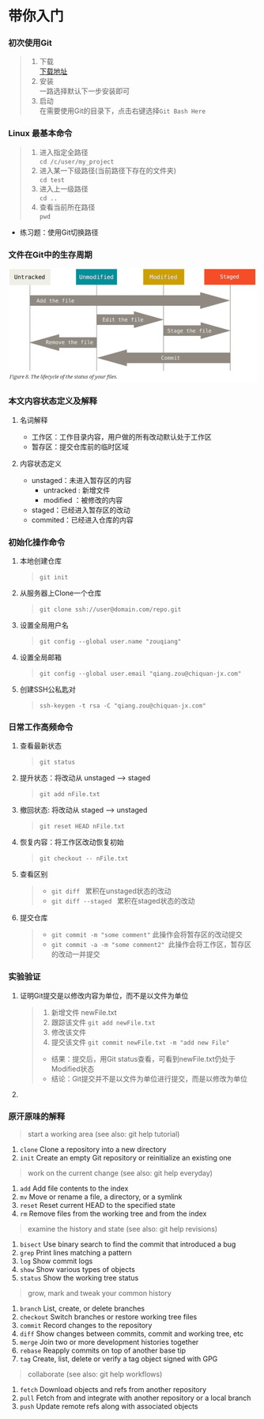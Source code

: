 # 带你入门

### 初次使用Git
> 1. 下载<br>
> [下载地址](https://git-scm.com/downloads)
> 2. 安装<br>
> 一路选择默认下一步安装即可
> 3. 启动<br>
> 在需要使用Git的目录下，点击右键选择`Git Bash Here`

### Linux 最基本命令
> 1. 进入指定全路径<br>
> `cd /c/user/my_project`
> 2. 进入某一下级路径(当前路径下存在的文件夹)<br>
> `cd test`
> 3. 进入上一级路径<br>
> `cd ..`
> 4. 查看当前所在路径<br>
> `pwd`

* 练习题：使用Git切换路径

### 文件在Git中的生存周期
![文件生存周期](./img/01-1.jpg)

### 本文内容状态定义及解释

1. 名词解释
    * 工作区：工作目录内容，用户做的所有改动默认处于工作区
    * 暂存区：提交仓库前的临时区域

1. 内容状态定义
    * unstaged：未进入暂存区的内容
        * untracked : 新增文件
        * modified ：被修改的内容
    * staged：已经进入暂存区的改动
    * commited：已经进入仓库的内容

### 初始化操作命令

1. 本地创建仓库
    > `git init`
2. 从服务器上Clone一个仓库
    > `git clone ssh://user@domain.com/repo.git`
3. 设置全局用户名
    > `git config --global user.name "zouqiang"`
4. 设置全局邮箱
    > `git config --global user.email "qiang.zou@chiquan-jx.com"`
5. 创建SSH公私匙对
    > `ssh-keygen -t rsa -C "qiang.zou@chiquan-jx.com"`

### 日常工作高频命令

1. 查看最新状态
    > `git status`
2. 提升状态：将改动从 unstaged --> staged 
    > `git add nFile.txt` 
3. 撤回状态: 将改动从 staged --> unstaged
    > `git reset HEAD nFile.txt`
4. 恢复内容：将工作区改动恢复初始
    > `git checkout -- nFile.txt`
5. 查看区别
    > * `git diff ` 累积在unstaged状态的改动
    > * `git diff --staged ` 累积在staged状态的改动
6. 提交仓库
    > * `git commit -m "some comment"` 此操作会将暂存区的改动提交
    > * `git commit -a -m "some comment2" `此操作会将工作区，暂存区的改动一并提交



### 实验验证

1. 证明Git提交是以修改内容为单位，而不是以文件为单位
    > 1. 新增文件 newFile.txt
    > 2. 跟踪该文件 `git add newFile.txt`
    > 3. 修改该文件 
    > 4. 提交该文件 `git commit newFile.txt -m "add new File"`
    > * 结果：提交后，用Git status查看，可看到newFile.txt仍处于Modified状态
    > * 结论：Git提交并不是以文件为单位进行提交，而是以修改为单位

2. 


### 原汗原味的解释
> start a working area (see also: git help tutorial)
   1. `clone`      Clone a repository into a new directory
   2. `init`       Create an empty Git repository or reinitialize an existing one

> work on the current change (see also: git help everyday)
   1. `add`        Add file contents to the index
   2. `mv`         Move or rename a file, a directory, or a symlink
   3. `reset`      Reset current HEAD to the specified state
   4. `rm`         Remove files from the working tree and from the index

> examine the history and state (see also: git help revisions)
   1. `bisect`     Use binary search to find the commit that introduced a bug
   2. `grep`       Print lines matching a pattern         
   3. `log`        Show commit logs
   4. `show`       Show various types of objects
   5. `status`     Show the working tree status

> grow, mark and tweak your common history
   1. `branch`     List, create, or delete branches
   2. `checkout`   Switch branches or restore working tree files
   3. `commit`     Record changes to the repository
   4. `diff`       Show changes between commits, commit and working tree, etc
   5. `merge`      Join two or more development histories together
   5. `rebase`     Reapply commits on top of another base tip
   5. `tag`        Create, list, delete or verify a tag object signed with GPG

> collaborate (see also: git help workflows)
   1. `fetch`      Download objects and refs from another repository
   2. `pull`       Fetch from and integrate with another repository or a local branch
   3. `push`       Update remote refs along with associated objects

